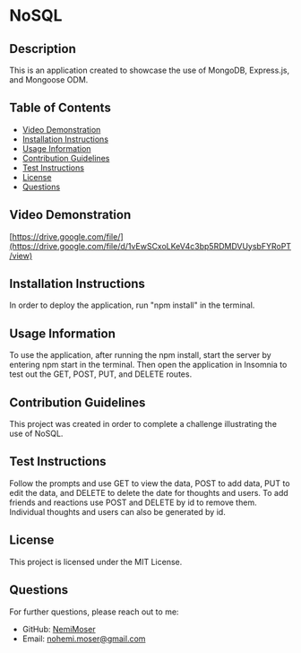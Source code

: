 # NoSQL

## Description

This is an application created to showcase the use of MongoDB, Express.js, and Mongoose ODM.

## Table of Contents
- [Video Demonstration](#video-demonstration)
- [Installation Instructions](#installation-instructions)
- [Usage Information](#usage-information)
- [Contribution Guidelines](#contribution-guidelines)
- [Test Instructions](#test-instructions)
- [License](#license)
- [Questions](#questions)

## Video Demonstration
[https://drive.google.com/file/](https://drive.google.com/file/d/1vEwSCxoLKeV4c3bp5RDMDVUysbFYRoPT/view) 

## Installation Instructions
In order to deploy the application, run "npm install" in the terminal.

## Usage Information
To use the application, after running the npm install, start the server by entering npm start in the terminal. Then open the application in Insomnia to test out the GET, POST, PUT, and DELETE routes.

## Contribution Guidelines
This project was created in order to complete a challenge illustrating the use of NoSQL.

## Test Instructions
Follow the prompts and use GET to view the data, POST to add data, PUT to edit the data, and DELETE to delete the date for thoughts and users. To add friends and reactions use POST and DELETE by id to remove them. Individual thoughts and users can also be generated by id.

## License
This project is licensed under the MIT License.

## Questions
For further questions, please reach out to me:
- GitHub: [NemiMoser](https://github.com/NemiMoser)
- Email: nohemi.moser@gmail.com
